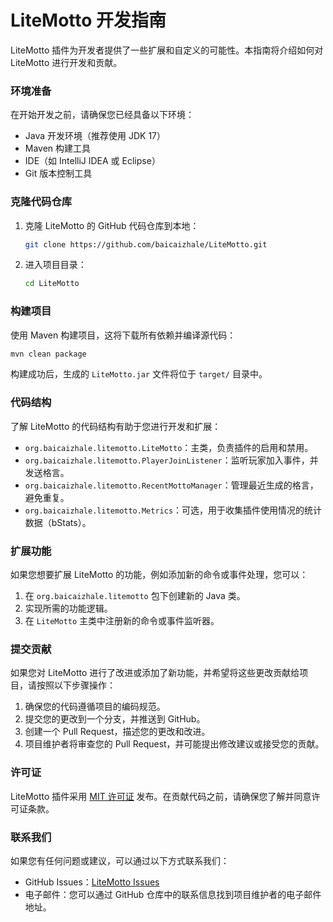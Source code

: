 
# LiteMotto 开发指南

LiteMotto 插件为开发者提供了一些扩展和自定义的可能性。本指南将介绍如何对 LiteMotto 进行开发和贡献。

### 环境准备

在开始开发之前，请确保您已经具备以下环境：

- Java 开发环境（推荐使用 JDK 17）
- Maven 构建工具
- IDE（如 IntelliJ IDEA 或 Eclipse）
- Git 版本控制工具

### 克隆代码仓库

1. 克隆 LiteMotto 的 GitHub 代码仓库到本地：
   ```bash
   git clone https://github.com/baicaizhale/LiteMotto.git
   ```
2. 进入项目目录：
   ```bash
   cd LiteMotto
   ```

### 构建项目

使用 Maven 构建项目，这将下载所有依赖并编译源代码：

```bash
mvn clean package
```

构建成功后，生成的 `LiteMotto.jar` 文件将位于 `target/` 目录中。

### 代码结构

了解 LiteMotto 的代码结构有助于您进行开发和扩展：

- `org.baicaizhale.litemotto.LiteMotto`：主类，负责插件的启用和禁用。
- `org.baicaizhale.litemotto.PlayerJoinListener`：监听玩家加入事件，并发送格言。
- `org.baicaizhale.litemotto.RecentMottoManager`：管理最近生成的格言，避免重复。
- `org.baicaizhale.litemotto.Metrics`：可选，用于收集插件使用情况的统计数据（bStats）。

### 扩展功能

如果您想要扩展 LiteMotto 的功能，例如添加新的命令或事件处理，您可以：

1. 在 `org.baicaizhale.litemotto` 包下创建新的 Java 类。
2. 实现所需的功能逻辑。
3. 在 `LiteMotto` 主类中注册新的命令或事件监听器。

### 提交贡献

如果您对 LiteMotto 进行了改进或添加了新功能，并希望将这些更改贡献给项目，请按照以下步骤操作：

1. 确保您的代码遵循项目的编码规范。
2. 提交您的更改到一个分支，并推送到 GitHub。
3. 创建一个 Pull Request，描述您的更改和改进。
4. 项目维护者将审查您的 Pull Request，并可能提出修改建议或接受您的贡献。

### 许可证

LiteMotto 插件采用 [MIT 许可证](LICENSE) 发布。在贡献代码之前，请确保您了解并同意许可证条款。

### 联系我们

如果您有任何问题或建议，可以通过以下方式联系我们：

- GitHub Issues：[LiteMotto Issues](https://github.com/baicaizhale/LiteMotto/issues)
- 电子邮件：您可以通过 GitHub 仓库中的联系信息找到项目维护者的电子邮件地址。
